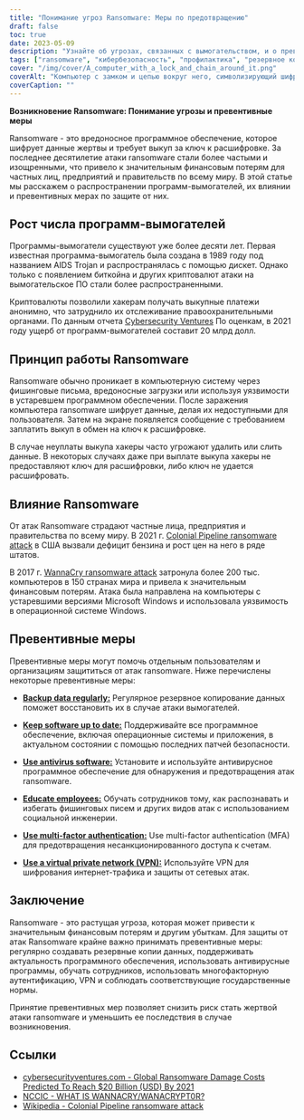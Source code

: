 ```yaml
---
title: "Понимание угроз Ransomware: Меры по предотвращению"
draft: false
toc: true
date: 2023-05-09
description: "Узнайте об угрозах, связанных с вымогательством, и о превентивных мерах, которые можно предпринять для защиты от них."
tags: ["ransomware", "кибербезопасность", "профилактика", "резервное копирование", "антивирус", "VPN", "многофакторная аутентификация", "постановления правительства", "фишинг", "социальная инженерия", "вредоносное ПО", "киберпреступность", "безопасность данных", "безопасность сети", "Кибератака", "шифрование", "кибергигиена", "реагирование на инциденты", "защита информации", "кибернетическая осведомленность"]
cover: "/img/cover/A_computer_with_a_lock_and_chain_around_it.png"
coverAlt: "Компьютер с замком и цепью вокруг него, символизирующий шифрование данных с помощью программ-вымогателей."
coverCaption: ""
---
```


**Возникновение Ransomware: Понимание угрозы и превентивные меры**

Ransomware - это вредоносное программное обеспечение, которое шифрует данные жертвы и требует выкуп за ключ к расшифровке. За последнее десятилетие атаки ransomware стали более частыми и изощренными, что привело к значительным финансовым потерям для частных лиц, предприятий и правительств по всему миру. В этой статье мы расскажем о распространении программ-вымогателей, их влиянии и превентивных мерах по защите от них.

## Рост числа программ-вымогателей

Программы-вымогатели существуют уже более десяти лет. Первая известная программа-вымогатель была создана в 1989 году под названием AIDS Trojan и распространялась с помощью дискет. Однако только с появлением биткойна и других криптовалют атаки на вымогательское ПО стали более распространенными.

Криптовалюты позволили хакерам получать выкупные платежи анонимно, что затруднило их отслеживание правоохранительными органами. По данным отчета [Cybersecurity Ventures](https://cybersecurityventures.com/global-ransomware-damage-costs-predicted-to-reach-20-billion-usd-by-2021/#:~:text=The%20damages%20for%202018%20were,fastest%20growing%20type%20of%20cybercrime.) По оценкам, в 2021 году ущерб от программ-вымогателей составит 20 млрд долл.

## Принцип работы Ransomware

Ransomware обычно проникает в компьютерную систему через фишинговые письма, вредоносные загрузки или используя уязвимости в устаревшем программном обеспечении. После заражения компьютера ransomware шифрует данные, делая их недоступными для пользователя. Затем на экране появляется сообщение с требованием заплатить выкуп в обмен на ключ к расшифровке.

В случае неуплаты выкупа хакеры часто угрожают удалить или слить данные. В некоторых случаях даже при выплате выкупа хакеры не предоставляют ключ для расшифровки, либо ключ не удается расшифровать.

## Влияние Ransomware

От атак Ransomware страдают частные лица, предприятия и правительства по всему миру. В 2021 г. [Colonial Pipeline ransomware attack](https://en.wikipedia.org/wiki/Colonial_Pipeline_ransomware_attack) в США вызвали дефицит бензина и рост цен на него в ряде штатов.

В 2017 г. [WannaCry ransomware attack](https://www.cisa.gov/wannacry) затронула более 200 тыс. компьютеров в 150 странах мира и привела к значительным финансовым потерям. Атака была направлена на компьютеры с устаревшими версиями Microsoft Windows и использовала уязвимость в операционной системе Windows.

## Превентивные меры

Превентивные меры могут помочь отдельным пользователям и организациям защититься от атак ransomware. Ниже перечислены некоторые превентивные меры:

- [**Backup data regularly:**](https://simeononsecurity.com/articles/what-is-the-3-2-1-backup-rule-and-why-you-should-use-it/) Регулярное резервное копирование данных поможет восстановить их в случае атаки вымогателей.

- [**Keep software up to date:**](https://simeononsecurity.com/articles/implementing-patches-for-systems-with-vulnerabilities/) Поддерживайте все программное обеспечение, включая операционные системы и приложения, в актуальном состоянии с помощью последних патчей безопасности.

- [**Use antivirus software:**](https://simeononsecurity.com/recommendations/anti-virus) Установите и используйте антивирусное программное обеспечение для обнаружения и предотвращения атак ransomware.

- [**Educate employees:**](https://simeononsecurity.com/articles/the-impact-of-social-engineering-attacks-on-cybersecurity/) Обучать сотрудников тому, как распознавать и избегать фишинговых писем и других видов атак с использованием социальной инженерии.

- [**Use multi-factor authentication:**](https://simeononsecurity.com/articles/what-are-the-diferent-kinds-of-factors-in-mfa/) Use multi-factor authentication (MFA) для предотвращения несанкционированного доступа к счетам.

- [**Use a virtual private network (VPN):**](https://simeononsecurity.com/recommendations/vpns/) Используйте VPN для шифрования интернет-трафика и защиты от сетевых атак.

## Заключение

Ransomware - это растущая угроза, которая может привести к значительным финансовым потерям и другим убыткам. Для защиты от атак Ransomware крайне важно принимать превентивные меры: регулярно создавать резервные копии данных, поддерживать актуальность программного обеспечения, использовать антивирусные программы, обучать сотрудников, использовать многофакторную аутентификацию, VPN и соблюдать соответствующие государственные нормы.

Принятие превентивных мер позволяет снизить риск стать жертвой атаки ransomware и уменьшить ее последствия в случае возникновения.


## Ссылки
- [cybersecurityventures.com - Global Ransomware Damage Costs Predicted To Reach $20 Billion (USD) By 2021](https://cybersecurityventures.com/global-ransomware-damage-costs-predicted-to-reach-20-billion-usd-by-2021/#:~:text=The%20damages%20for%202018%20were,fastest%20growing%20type%20of%20cybercrime.)
- [NCCIC - WHAT IS WANNACRY/WANACRYPT0R?](https://www.cisa.gov/sites/default/files/FactSheets/NCCIC%20ICS_FactSheet_WannaCry_Ransomware_S508C.pdf)
- [Wikipedia - Colonial Pipeline ransomware attack](https://en.wikipedia.org/wiki/Colonial_Pipeline_ransomware_attack)
